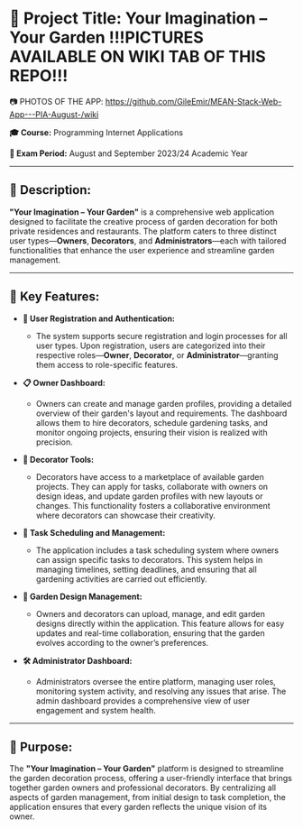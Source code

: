# 🌿 **Project Title:** Your Imagination – Your Garden !!!PICTURES AVAILABLE ON WIKI TAB OF THIS REPO!!!


📷 PHOTOS OF THE APP: https://github.com/GileEmir/MEAN-Stack-Web-App---PIA-August-/wiki

**🎓 Course:** Programming Internet Applications

**📅 Exam Period:** August and September 2023/24 Academic Year

---

## 📜 **Description:**

**"Your Imagination – Your Garden"** is a comprehensive web application designed to facilitate the creative process of garden decoration for both private residences and restaurants. The platform caters to three distinct user types—**Owners**, **Decorators**, and **Administrators**—each with tailored functionalities that enhance the user experience and streamline garden management.

---

## 🌟 **Key Features:**

- **🔐 User Registration and Authentication:**
    - The system supports secure registration and login processes for all user types. Upon registration, users are categorized into their respective roles—**Owner**, **Decorator**, or **Administrator**—granting them access to role-specific features.

- **📋 Owner Dashboard:**
    - Owners can create and manage garden profiles, providing a detailed overview of their garden's layout and requirements. The dashboard allows them to hire decorators, schedule gardening tasks, and monitor ongoing projects, ensuring their vision is realized with precision.

- **🎨 Decorator Tools:**
    - Decorators have access to a marketplace of available garden projects. They can apply for tasks, collaborate with owners on design ideas, and update garden profiles with new layouts or changes. This functionality fosters a collaborative environment where decorators can showcase their creativity.

- **📅 Task Scheduling and Management:**
    - The application includes a task scheduling system where owners can assign specific tasks to decorators. This system helps in managing timelines, setting deadlines, and ensuring that all gardening activities are carried out efficiently.

- **🌱 Garden Design Management:**
    - Owners and decorators can upload, manage, and edit garden designs directly within the application. This feature allows for easy updates and real-time collaboration, ensuring that the garden evolves according to the owner’s preferences.

- **🛠️ Administrator Dashboard:**
    - Administrators oversee the entire platform, managing user roles, monitoring system activity, and resolving any issues that arise. The admin dashboard provides a comprehensive view of user engagement and system health.

---

## 🎯 **Purpose:**

The **"Your Imagination – Your Garden"** platform is designed to streamline the garden decoration process, offering a user-friendly interface that brings together garden owners and professional decorators. By centralizing all aspects of garden management, from initial design to task completion, the application ensures that every garden reflects the unique vision of its owner.

